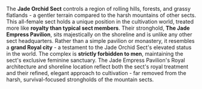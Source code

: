  The **Jade Orchid Sect** controls a region of rolling hills, forests, and grassy flatlands - a gentler terrain compared to the harsh mountains of other sects. This all-female sect holds a unique position in the cultivation world, treated more like **royalty than typical sect members**.
Their stronghold, **The Jade Empress Pavilion**, sits majestically on the shoreline and is unlike any other sect headquarters. Rather than a simple pavilion or monastery, it resembles a **grand Royal city** - a testament to the Jade Orchid Sect's elevated status in the world. The complex is **strictly forbidden to men**, maintaining the sect's exclusive feminine sanctuary.
The Jade Empress Pavilion's Royal architecture and shoreline location reflect both the sect's royal treatment and their refined, elegant approach to cultivation - far removed from the harsh, survival-focused strongholds of the mountain sects.